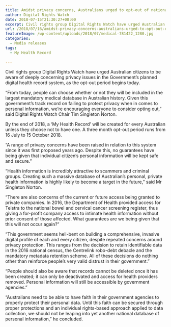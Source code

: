 ```yaml
---
title: Amidst privacy concerns, Australians urged to opt-out of national health record
author: Digital Rights Watch
date: 2018-07-15T21:30:27+00:00
excerpt: Civil rights group Digital Rights Watch have urged Australian citizens to be aware of deeply concerning privacy issues in the Government’s planned digital health record system, as the opt-out period begins today.
url: /2018/07/16/amidst-privacy-concerns-australians-urged-to-opt-out-of-national-health-record/
featureImage: /wp-content/uploads/2018/07/medical-781422_1280.jpg
categories:
  - Media releases
tags:
  - My Health Record

---
```

Civil rights group Digital Rights Watch have urged Australian citizens to be aware of deeply concerning privacy issues in the Government’s planned digital health record system, as the opt-out period begins today.

“From today, people can choose whether or not they will be included in the largest mandatory medical database in Australian history. Given this government’s track record on failing to protect privacy when in comes to personal information, we’re encouraging everyone to consider opting out,” said Digital Rights Watch Chair Tim Singleton Norton.

By the end of 2018, a ‘My Health Record’ will be created for every Australian unless they choose not to have one. A three month opt-out period runs from 16 July to 15 October 2018.

“A range of privacy concerns have been raised in relation to this system since it was first proposed years ago. Despite this, no guarantees have being given that individual citizen’s personal information will be kept safe and secure.”

“Health information is incredibly attractive to scammers and criminal groups. Creating such a massive database of Australian’s personal, private health information is highly likely to become a target in the future,” said Mr Singleton Norton.

“There are also concerns of the current or future access being granted to private companies. In 2016, the Department of Health provided access for Telstra to the national bowel and cervical cancer screening register, thus giving a for-profit company access to intimate health information without prior consent of those affected. What guarantees are we being given that this will not occur again?”

“This government seems hell-bent on building a comprehensive, invasive digital profile of each and every citizen, despite repeated concerns around privacy protection. This ranges from the decision to retain identifiable data in the 2016 national census, the Centrelink robo-debt debacle and the mandatory metadata retention scheme. All of these decisions do nothing other than reinforce people’s very valid distrust in their government.”

“People should also be aware that records cannot be deleted once it has been created; it can only be deactivated and access for health providers removed. Personal information will still be accessible by government agencies.”

“Australians need to be able to have faith in their government agencies to properly protect their personal data. Until this faith can be secured through proper protections and an individual rights-based approach applied to data collection, we should not be leaping into yet another national database of personal information,” he concluded.
